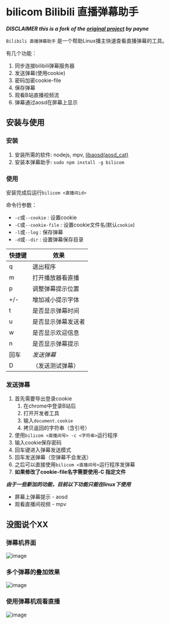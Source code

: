 ﻿# bilicom Bilibili 直播弹幕助手

***DISCLAIMER this is a fork of the [original project](https://coding.net/u/payne/p/bili-comment/git) by payne***

`Bilibili 直播弹幕助手` 是一个帮助Linux播主快速查看直播弹幕的工具。

有几个功能：

1. 同步连接bilibili弹幕服务器
2. 发送弹幕(使用cookie)
3. 密码加密cookie-file
4. 保存弹幕
5. 观看B站直播视频流
6. 弹幕通过aosd在屏幕上显示

## 安装与使用

### 安装

1. 安装所需的软件: nodejs, mpv, [libaosd(aosd_cat)](https://github.com/mkoskar/libaosd-xinerama)
2. 安装本弹幕助手: `sudo npm install -g bilicom`

### 使用

安装完成后运行`bilicom <直播间id>`

命令行参数：

* `-c`或`--cookie` <string> : 设置cookie
* `-C`或`--cookie-file` <filename> : 设置cookie文件名(默认`cookie`)
* `-l`或`--log` : 保存弹幕
* `-d`或`--dir` <dirname> : 设置弹幕保存目录

快捷键|	效果
-----|	---------------
q	|	退出程序 
m	|	打开播放器看直播
p	|	调整弹幕提示位置
+/-	|	增加减小提示字体
t	|	是否显示弹幕时间
u	|	是否显示弹幕发送者
w	|	是否显示欢迎信息
n	|	是否显示弹幕提示
回车|   *发送弹幕*
D	|	（发送测试弹幕）

### 发送弹幕

1. 首先需要导出登录cookie
    1. 在chrome中登录B站后
    2. 打开开发者工具
    3. 输入`document.cookie`
    4. 拷贝返回的字符串（含引号）
2. 使用`bilicom <直播间号> -c <字符串>`运行程序
3. 输入cookie保存密码
4. 回车键进入弹幕发送模式
5. 回车发送弹幕（空弹幕不会发送）
6. 之后可以直接使用`bilicom <直播间号>`运行程序发弹幕
7. **如果修改了cookie-file名字需要使用-C <filename>指定文件**

***由于一些新加的功能，目前以下功能只能在linux下使用***

* 屏幕上弹幕提示 - aosd
* 观看直播间视频 - mpv

## 没图说个XX

### 弹幕机界面

![image](https://cloud.githubusercontent.com/assets/6838440/12373868/fb9781c4-bc46-11e5-9a6c-de3c4ecb2692.png)

### 多个弹幕的叠加效果

![image](https://cloud.githubusercontent.com/assets/6838440/12362141/0bb6d866-bb7f-11e5-9ceb-f0ec07d99280.png)

### 使用弹幕机观看直播

![image](https://cloud.githubusercontent.com/assets/6838440/12362229/68640c64-bb7f-11e5-8c8c-54f6d0085a7a.png)

